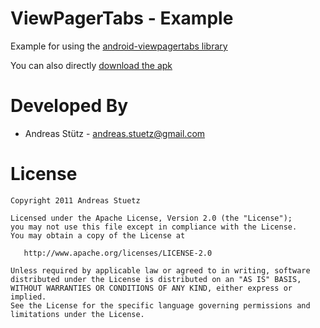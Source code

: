 ViewPagerTabs - Example
=======================

Example for using the [android-viewpagertabs library][1]

You can also directly [download the apk][2]



Developed By
============

 * Andreas St&uuml;tz - <andreas.stuetz@gmail.com>



License
=======

    Copyright 2011 Andreas Stuetz

    Licensed under the Apache License, Version 2.0 (the "License");
    you may not use this file except in compliance with the License.
    You may obtain a copy of the License at

       http://www.apache.org/licenses/LICENSE-2.0

    Unless required by applicable law or agreed to in writing, software
    distributed under the License is distributed on an "AS IS" BASIS,
    WITHOUT WARRANTIES OR CONDITIONS OF ANY KIND, either express or implied.
    See the License for the specific language governing permissions and
    limitations under the License.






 [1]: https://github.com/astuetz/android-viewpagertabs
 [2]: https://github.com/downloads/astuetz/android-viewpagertabs-example/android-viewpagertabs-example.apk
